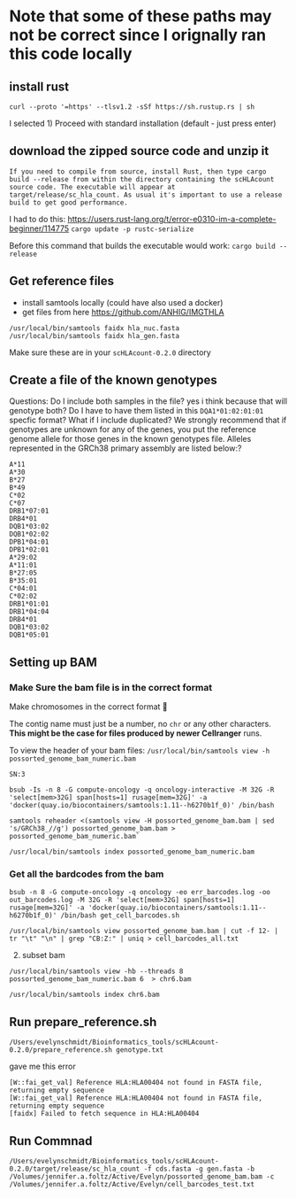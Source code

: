 # Note that some of these paths may not be correct since I orignally ran this code locally

## install rust
`curl --proto '=https' --tlsv1.2 -sSf https://sh.rustup.rs | sh`

I selected 1) Proceed with standard installation (default - just press enter)

## download the zipped source code and unzip it

```
If you need to compile from source, install Rust, then type cargo build --release from within the directory containing the scHLAcount source code. The executable will appear at target/release/sc_hla_count. As usual it's important to use a release build to get good performance.
```

I had to do this:
https://users.rust-lang.org/t/error-e0310-im-a-complete-beginner/114775
`cargo update -p rustc-serialize`

Before this command that builds the executable would work:
`cargo build --release`

## Get reference files
- install samtools locally (could have also used a docker)
- get files from here https://github.com/ANHIG/IMGTHLA

```
/usr/local/bin/samtools faidx hla_nuc.fasta
/usr/local/bin/samtools faidx hla_gen.fasta
```

Make sure these are in your `scHLAcount-0.2.0` directory

## Create a file of the known genotypes

Questions:
Do I include both samples in the file?
	yes i think because that will genotype both?
Do I have to have them listed in this `DQA1*01:02:01:01` specfic format?
What if I include duplicated?
We strongly recommend that if genotypes are unknown for any of the genes, you put the reference genome allele for those genes in the known genotypes file. Alleles represented in the GRCh38 primary assembly are listed below:?
```
A*11
A*30
B*27
B*49
C*02
C*07
DRB1*07:01
DRB4*01
DQB1*03:02
DQB1*02:02
DPB1*04:01
DPB1*02:01
A*29:02
A*11:01
B*27:05
B*35:01
C*04:01
C*02:02
DRB1*01:01
DRB1*04:04
DRB4*01
DQB1*03:02
DQB1*05:01
```

## Setting up BAM

### Make Sure the bam file is in the correct format
Make chromosomes in the correct format :melting_face:

The contig name must just be a number, no `chr` or any other characters. **This might be the case for files produced by newer Cellranger** runs.

To view the header of your bam files:
`/usr/local/bin/samtools view -h possorted_genome_bam_numeric.bam`

```
SN:3
```

```
bsub -Is -n 8 -G compute-oncology -q oncology-interactive -M 32G -R 'select[mem>32G] span[hosts=1] rusage[mem=32G]' -a 'docker(quay.io/biocontainers/samtools:1.11--h6270b1f_0)' /bin/bash

samtools reheader <(samtools view -H possorted_genome_bam.bam | sed 's/GRCh38_//g') possorted_genome_bam.bam > possorted_genome_bam_numeric.bam`

/usr/local/bin/samtools index possorted_genome_bam_numeric.bam
```

### Get all the bardcodes from the bam

`bsub -n 8 -G compute-oncology -q oncology -eo err_barcodes.log -oo out_barcodes.log -M 32G -R 'select[mem>32G] span[hosts=1] rusage[mem=32G]' -a 'docker(quay.io/biocontainers/samtools:1.11--h6270b1f_0)' /bin/bash get_cell_barcodes.sh`


`/usr/local/bin/samtools view possorted_genome_bam.bam | cut -f 12- | tr "\t" "\n" | grep "CB:Z:" | uniq > cell_barcodes_all.txt `


2. subset bam

`/usr/local/bin/samtools view -hb --threads 8 possorted_genome_bam_numeric.bam 6  > chr6.bam`

`/usr/local/bin/samtools index chr6.bam`

## Run prepare_reference.sh

`/Users/evelynschmidt/Bioinformatics_tools/scHLAcount-0.2.0/prepare_reference.sh genotype.txt `

gave me this error
```
[W::fai_get_val] Reference HLA:HLA00404 not found in FASTA file, returning empty sequence
[W::fai_get_val] Reference HLA:HLA00404 not found in FASTA file, returning empty sequence
[faidx] Failed to fetch sequence in HLA:HLA00404
```

## Run Commnad
```
/Users/evelynschmidt/Bioinformatics_tools/scHLAcount-0.2.0/target/release/sc_hla_count -f cds.fasta -g gen.fasta -b /Volumes/jennifer.a.foltz/Active/Evelyn/possorted_genome_bam.bam -c /Volumes/jennifer.a.foltz/Active/Evelyn/cell_barcodes_test.txt 
```
